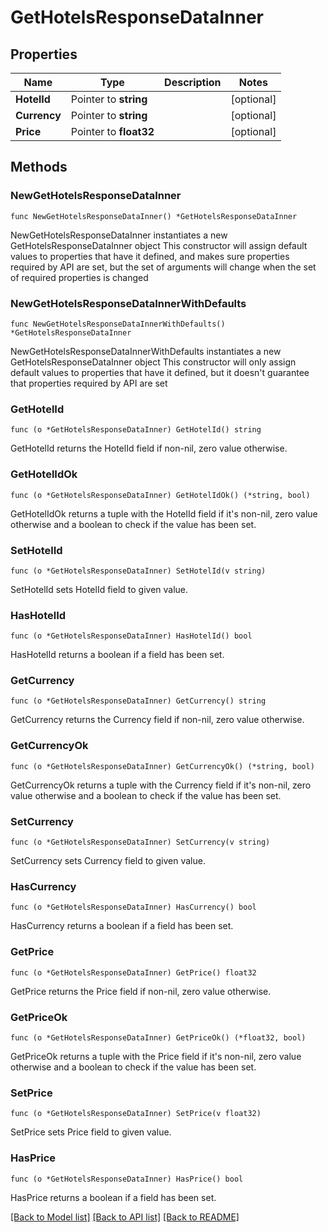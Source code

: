 # GetHotelsResponseDataInner

## Properties

Name | Type | Description | Notes
------------ | ------------- | ------------- | -------------
**HotelId** | Pointer to **string** |  | [optional] 
**Currency** | Pointer to **string** |  | [optional] 
**Price** | Pointer to **float32** |  | [optional] 

## Methods

### NewGetHotelsResponseDataInner

`func NewGetHotelsResponseDataInner() *GetHotelsResponseDataInner`

NewGetHotelsResponseDataInner instantiates a new GetHotelsResponseDataInner object
This constructor will assign default values to properties that have it defined,
and makes sure properties required by API are set, but the set of arguments
will change when the set of required properties is changed

### NewGetHotelsResponseDataInnerWithDefaults

`func NewGetHotelsResponseDataInnerWithDefaults() *GetHotelsResponseDataInner`

NewGetHotelsResponseDataInnerWithDefaults instantiates a new GetHotelsResponseDataInner object
This constructor will only assign default values to properties that have it defined,
but it doesn't guarantee that properties required by API are set

### GetHotelId

`func (o *GetHotelsResponseDataInner) GetHotelId() string`

GetHotelId returns the HotelId field if non-nil, zero value otherwise.

### GetHotelIdOk

`func (o *GetHotelsResponseDataInner) GetHotelIdOk() (*string, bool)`

GetHotelIdOk returns a tuple with the HotelId field if it's non-nil, zero value otherwise
and a boolean to check if the value has been set.

### SetHotelId

`func (o *GetHotelsResponseDataInner) SetHotelId(v string)`

SetHotelId sets HotelId field to given value.

### HasHotelId

`func (o *GetHotelsResponseDataInner) HasHotelId() bool`

HasHotelId returns a boolean if a field has been set.

### GetCurrency

`func (o *GetHotelsResponseDataInner) GetCurrency() string`

GetCurrency returns the Currency field if non-nil, zero value otherwise.

### GetCurrencyOk

`func (o *GetHotelsResponseDataInner) GetCurrencyOk() (*string, bool)`

GetCurrencyOk returns a tuple with the Currency field if it's non-nil, zero value otherwise
and a boolean to check if the value has been set.

### SetCurrency

`func (o *GetHotelsResponseDataInner) SetCurrency(v string)`

SetCurrency sets Currency field to given value.

### HasCurrency

`func (o *GetHotelsResponseDataInner) HasCurrency() bool`

HasCurrency returns a boolean if a field has been set.

### GetPrice

`func (o *GetHotelsResponseDataInner) GetPrice() float32`

GetPrice returns the Price field if non-nil, zero value otherwise.

### GetPriceOk

`func (o *GetHotelsResponseDataInner) GetPriceOk() (*float32, bool)`

GetPriceOk returns a tuple with the Price field if it's non-nil, zero value otherwise
and a boolean to check if the value has been set.

### SetPrice

`func (o *GetHotelsResponseDataInner) SetPrice(v float32)`

SetPrice sets Price field to given value.

### HasPrice

`func (o *GetHotelsResponseDataInner) HasPrice() bool`

HasPrice returns a boolean if a field has been set.


[[Back to Model list]](../README.md#documentation-for-models) [[Back to API list]](../README.md#documentation-for-api-endpoints) [[Back to README]](../README.md)


